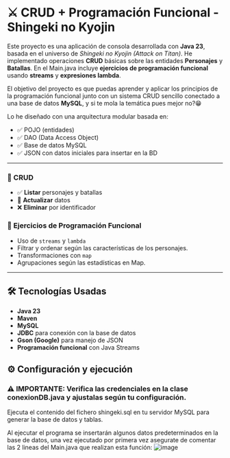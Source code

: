 # ⚔️ CRUD + Programación Funcional - Shingeki no Kyojin

Este proyecto es una aplicación de consola desarrollada con **Java 23**, basada en el universo de *Shingeki no Kyojin (Attack on Titan)*. He implementado operaciones **CRUD** básicas sobre las entidades **Personajes** y **Batallas**.
En el Main.java incluye **ejercicios de programación funcional** usando **streams** y **expresiones lambda**.

El objetivo del proyecto es que puedas aprender y aplicar los principios de la programación funcional junto con un sistema CRUD sencillo conectado a una base de datos **MySQL**, y si te mola la temática pues mejor no?😁

Lo he diseñado con una arquitectura modular basada en:
- ✅ POJO (entidades)
- ✅ DAO (Data Access Object)
- ✅ Base de datos MySQL
- ✅ JSON con datos iniciales para insertar en la BD

---

### 🔁 CRUD
- ✅ **Listar** personajes y batallas
- 📝 **Actualizar** datos
- ❌ **Eliminar** por identificador

### 🧠 Ejercicios de Programación Funcional
- Uso de `streams` y `lambda`
- Filtrar y ordenar según las características de los personajes.
- Transformaciones con `map`
- Agrupaciones según las estadísticas en Map.

---

## 🛠 Tecnologías Usadas

- **Java 23**
- **Maven**
- **MySQL**
- **JDBC** para conexión con la base de datos
- **Gson (Google)** para manejo de JSON
- **Programación funcional** con Java Streams

## ⚙ Configuración y ejecución

### ⚠️ IMPORTANTE: Verifica las credenciales en la clase conexionDB.java y ajustalas según tu configuración.
Ejecuta el contenido del fichero shingeki.sql en tu servidor MySQL para generar la base de datos y tablas.

Al ejecutar el programa se insertarán algunos datos predeterminados en la base de datos, una vez ejecutado por primera vez asegurate de comentar las 2 lineas del Main.java que realizan esta función:
![image](https://github.com/user-attachments/assets/1ae30172-5e7b-4763-aece-2403b3eeb3aa)


